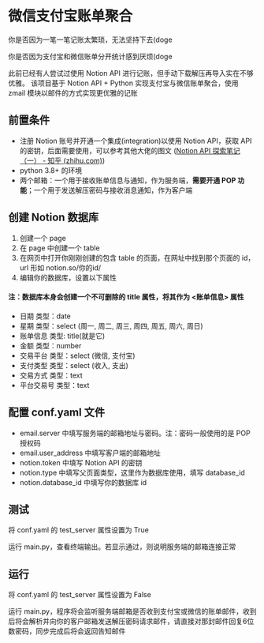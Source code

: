 # 微信支付宝账单聚合

你是否因为一笔一笔记账太繁琐，无法坚持下去(doge

你是否因为支付宝和微信账单分开统计感到厌烦(doge

此前已经有人尝试过使用 Notion API 进行记账，但手动下载解压再导入实在不够优雅。
该项目基于 Notion API + Python 实现支付宝与微信账单聚合，使用 zmail 模块以邮件的方式实现更优雅的记账

## 前置条件
- 注册 Notion 账号并开通一个集成(integration)以使用 Notion API，获取 API 的密钥，后面需要使用，可以参考其他大佬的图文 ([Notion API 探索笔记（一） - 知乎 (zhihu.com)](https://zhuanlan.zhihu.com/p/679456951))
- python 3.8+ 的环境
- 两个邮箱：一个用于接收账单信息与通知，作为服务端，**需要开通 POP 功能**；一个用于发送解压密码与接收消息通知，作为客户端

## 创建 Notion 数据库
1. 创建一个 page
2. 在 page 中创建一个 table
3. 在网页中打开你刚刚创建的包含 table 的页面，在网址中找到那个页面的 id，url 形如 notion.so/你的id/
4. 编辑你的数据库，设置以下属性

#### 注：数据库本身会创建一个不可删除的 title 属性，将其作为 <账单信息> 属性
   - 日期 类型：date
   - 星期 类型：select (周一, 周二, 周三, 周四, 周五, 周六, 周日)
   - 账单信息 类型: title(就是它)
   - 金额 类型：number
   - 交易平台 类型：select (微信, 支付宝)
   - 支付类型 类型：select (收入, 支出)
   - 交易方式 类型：text
   - 平台交易号 类型：text

## 配置 conf.yaml 文件
- email.server 中填写服务端的邮箱地址与密码。注：密码一般使用的是 POP 授权码
- email.user_address 中填写客户端的邮箱地址
- notion.token 中填写 Notion API 的密钥
- notion.type 中填写父页面类型，这里作为数据库使用，填写 database_id
- notion.database_id 中填写你的数据库 id

## 测试
将 conf.yaml 的 test_server 属性设置为 True

运行 main.py，查看终端输出。若显示通过，则说明服务端的邮箱连接正常

## 运行
将 conf.yaml 的 test_server 属性设置为 False

运行 main.py，程序将会监听服务端邮箱是否收到支付宝或微信的账单邮件，收到后将会解析并向你的客户邮箱发送解压密码请求邮件，请直接对那封邮件回复6位数密码，同步完成后将会返回告知邮件